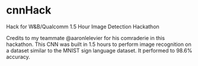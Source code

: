 # cnnHack
Hack for W&amp;B/Qualcomm 1.5 Hour Image Detection Hackathon

Credits to my teammate @aaronlelevier for his comraderie in this hackathon.
This CNN was built in 1.5 hours to perform image recognition on a dataset similar to the MNIST sign language dataset. It performed to 98.6% accuracy.
